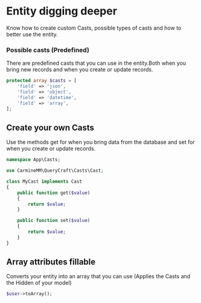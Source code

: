 # Entity digging deeper

Know how to create custom Casts, possible types of casts and how to better use the entity.

### Possible casts (Predefined)

There are predefined casts that you can use in the entity.Both when you bring new records and when you create or update records.

```php
protected array $casts = [
    'field' => 'json',
    'field' => 'object',
    'field' => 'datetime',
    'field' => 'array',
];
```

## Create your own Casts

Use the methods get for when you bring data from the database and set for when you create or update records.

```php
namespace App\Casts;

use CarmineMM\QueryCraft\Casts\Cast;

class MyCast implements Cast
{
    public function get($value)
    {
        return $value;
    }

    public function set($value)
    {
        return $value;
    }
}
```

## Array attributes fillable

Converts your entity into an array that you can use (Applies the Casts and the Hidden of your model)

```php
$user->toArray();
```
